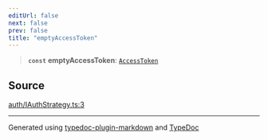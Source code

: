 ```yaml
---
editUrl: false
next: false
prev: false
title: "emptyAccessToken"
---
```


> **`const`** **emptyAccessToken**: [`AccessToken`](/api/interfaces/accesstoken/)

## Source

[auth/IAuthStrategy.ts:3](https://github.com/fostertheweb/spotify-web-sdk/blob/e412602/src/auth/IAuthStrategy.ts#L3)

***

Generated using [typedoc-plugin-markdown](https://www.npmjs.com/package/typedoc-plugin-markdown) and [TypeDoc](https://typedoc.org/)
